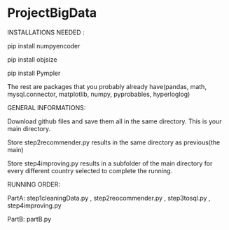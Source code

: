 # ProjectBigData
INSTALLATIONS NEEDED :

pip install numpyencoder

pip install objsize

pip install Pympler

The rest are packages that you probably already have(pandas, math, mysql.connector, matplotlib, numpy, pyprobables, hyperloglog)



GENERAL INFORMATIONS:

Download github files and save them all in the same directory. This is your main directory.

Store step2recommender.py results in the same directory as previous(the main)

Store step4improving.py results in a subfolder of the main directory for every different country selected to complete the running.



RUNNING ORDER:  

PartA: 
step1cleaningData.py , step2reocommender.py , step3tosql.py , step4improving.py

PartB:  partB.py
